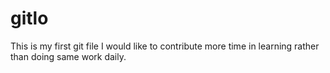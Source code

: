 # gitlo
This is my first git file
I would like to contribute more time in learning rather than doing same work daily.
